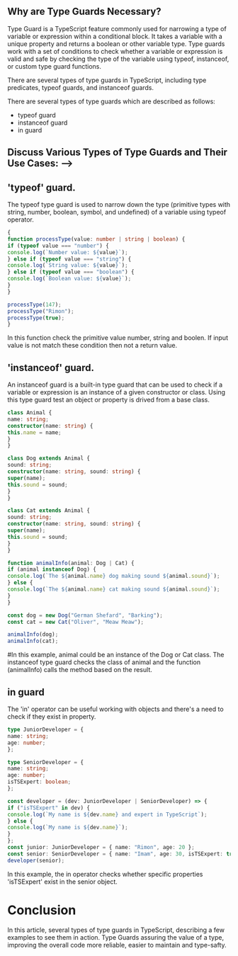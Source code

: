 ## Why are Type Guards Necessary?

Type Guard is a TypeScript feature commonly used for narrowing a type of variable or expression within a conditional block. It takes a variable with a unique property and returns a boolean or other variable type. Type guards work with a set of conditions to check whether a variable or expression is valid and safe by checking the type of the variable using typeof, instanceof, or custom type guard functions.

There are several types of type guards in TypeScript, including type predicates, typeof guards, and instanceof guards.

There are several types of type guards which are described as follows:

- typeof guard
- instanceof guard
- in guard

## Discuss Various Types of Type Guards and Their Use Cases: -->

## 'typeof' guard.

The typeof type guard is used to narrow down the type (primitive types with string, number, boolean, symbol, and undefined) of a variable using typeof operator.
```typescript
{
function processType(value: number | string | boolean) {
if (typeof value === "number") {
console.log(`Number value: ${value}`);
} else if (typeof value === "string") {
console.log(`String value: ${value}`);
} else if (typeof value === "boolean") {
console.log(`Boolean value: ${value}`);
}
}

processType(147);
processType("Rimon");
processType(true);
}
```
In this function check the primitive value number, string and boolen. If input value is not match these condition then not a return value.

## 'instanceof' guard.

An instanceof guard is a built-in type guard that can be used to check if a variable or expression is an instance of a given constructor or class. Using this type guard test an object or property is drived from a base class.
```typescript
class Animal {
name: string;
constructor(name: string) {
this.name = name;
}
}

class Dog extends Animal {
sound: string;
constructor(name: string, sound: string) {
super(name);
this.sound = sound;
}
}

class Cat extends Animal {
sound: string;
constructor(name: string, sound: string) {
super(name);
this.sound = sound;
}
}

function animalInfo(animal: Dog | Cat) {
if (animal instanceof Dog) {
console.log(`The ${animal.name} dog making sound ${animal.sound}`);
} else {
console.log(`The ${animal.name} cat making sound ${animal.sound}`);
}
}

const dog = new Dog("German Shefard", "Barking");
const cat = new Cat("Oliver", "Meaw Meaw");

animalInfo(dog);
animalInfo(cat);
```
#In this example, animal could be an instance of the Dog or Cat class. The instanceof type guard checks the class of animal and the function (animalInfo) calls the method based on the result.

## in guard

The 'in' operator can be useful working with objects and there's a need to check if they exist in property.
```typescript
type JuniorDeveloper = {
name: string;
age: number;
};

type SeniorDeveloper = {
name: string;
age: number;
isTSExpert: boolean;
};

const developer = (dev: JuniorDeveloper | SeniorDeveloper) => {
if ("isTSExpert" in dev) {
console.log(`My name is ${dev.name} and expert in TypeScript`);
} else {
console.log(`My name is ${dev.name}`);
}
};
const junior: JuniorDeveloper = { name: "Rimon", age: 20 };
const senior: SeniorDeveloper = { name: "Imam", age: 30, isTSExpert: true };
developer(senior);
```
In this example, the in operator checks whether specific properties 'isTSExpert' exist in the senior object.

# Conclusion

In this article, several types of type guards in TypeScript, describing a few examples to see them in action. Type Guards assuring the value of a type, improving the overall code more reliable, easier to maintain and type-safty.
